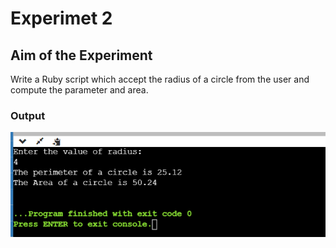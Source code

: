# Experimet 2

## Aim of the Experiment
Write a Ruby script which accept the radius of a circle from the user and compute the parameter and area.

### Output

![output](exp_2.png)

